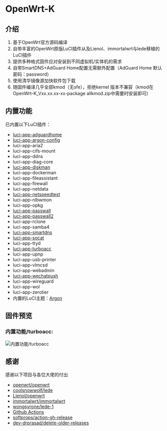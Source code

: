 # OpenWrt-K

## 介绍

1. 基于OpenWrt官方源码编译
2. 自带丰富的OpenWrt原版LuCI插件从及Lienol、immortalwrt与lede移植的LuCI插件
3. 提供多种格式固件应对安装到不同虚拟机/实体机的需求
4. 自带SmartDNS+AdGuard Home配置无需额外配置（AdGuard Home 默认密码：password）
5. 使用清华镜像源加快软件包下载
6. 随固件编译几乎全部kmod（无sfe），拒绝kernel 版本不兼容（kmod在OpenWrt-K_Vxx.xx.xx-xx-package allkmod.zip中需要时安装即可)


## 内置功能
已内置以下LuCI插件：
+    [luci-app-adguardhome](https://github.com/rufengsuixing/luci-app-adguardhome)
+    [luci-app-argon-config](https://github.com/jerrykuku/luci-app-argon-config)
+    luci-app-aria2
+    luci-app-cifs-mount
+    luci-app-ddns
+    luci-app-diag-core
+    [luci-app-diskman](https://github.com/lisaac/luci-app-diskman)
+    luci-app-dockerman
+    luci-app-fileassistant
+    luci-app-firewall
+    luci-app-netdata
+    [luci-app-netspeedtest](https://github.com/sirpdboy/netspeedtest)
+    luci-app-nlbwmon
+    luci-app-opkg
+    [luci-app-passwall](https://github.com/xiaorouji/openwrt-passwall/tree/luci)
+    [luci-app-passwall2](https://github.com/xiaorouji/openwrt-passwall2)
+    luci-app-rclone
+    luci-app-samba4
+    [luci-app-smartdns](https://github.com/pymumu/luci-app-smartdns)
+    [luci-app-socat](https://github.com/chenmozhijin/luci-app-socat)
+    luci-app-ttyd
+    [luci-app-turboacc](https://github.com/chenmozhijin/turboacc)
+    luci-app-upnp
+    luci-app-usb-printer
+    luci-app-vlmcsd
+    luci-app-webadmin
+    [luci-app-wechatpush](https://github.com/tty228/luci-app-wechatpush)
+    luci-app-wireguard
+    luci-app-wol
+    luci-app-zerotier
+    内置的LuCI主题：[Argon](https://github.com/jerrykuku/luci-theme-argon)

## 固件预览

### 内置功能/turboacc:
![内置功能/turboacc](https://raw.githubusercontent.com/chenmozhijin/OpenWrt-K/main/img/1.png)

## 感谢
 感谢以下项目与各位大佬的付出
 
+    [openwrt/openwrt](https://github.com/openwrt/openwrt/)
+    [coolsnowwolf/lede](https://github.com/coolsnowwolf/lede)
+    [Lienol/openwrt](https://github.com/Lienol/openwrt) 
+    [immortalwrt/immortalwrt](https://github.com/immortalwrt/immortalwrt/)
+    [wongsyrone/lede-1](https://github.com/wongsyrone/lede-1)
+    [Github Actions](https://github.com/features/actions)
+    [softprops/action-gh-release](https://github.com/ncipollo/release-action)
+    [dev-drprasad/delete-older-releases](https://github.com/mknejp/delete-release-assets)
